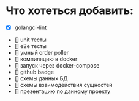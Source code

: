 # Что хотеться добавить:
- [x] golangci-lint
- [] unit тесты
- [] e2e тесты
- [] умный order poller
- [] компиляцию в docker
- [] запуск через docker-compose
- [] github badge
- [] схемы данных БД
- [] схемы взаимодействия сущностей
- [] презентацию по данному проекту

